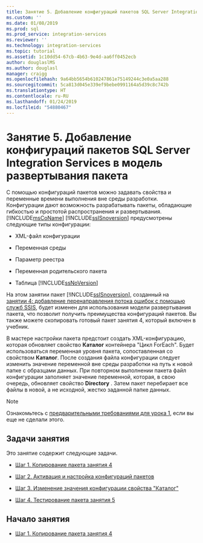 ```yaml
---
title: Занятие 5. Добавление конфигураций пакетов SQL Server Integration Services в модель развертывания пакета | Документация Майкрософт
ms.custom: ''
ms.date: 01/08/2019
ms.prod: sql
ms.prod_service: integration-services
ms.reviewer: ''
ms.technology: integration-services
ms.topic: tutorial
ms.assetid: 1c10dd54-67cb-4b63-9e4d-aa6ff0452ecb
author: douglaslMS
ms.author: douglasl
manager: craigg
ms.openlocfilehash: 9a64bb5654b610247861e75149244c3e0a5aa288
ms.sourcegitcommit: 5ca813d045e339ef9bebe0991164a5d39c8c742b
ms.translationtype: HT
ms.contentlocale: ru-RU
ms.lasthandoff: 01/24/2019
ms.locfileid: "54880467"
---
```

# <a name="lesson-5-add-ssis-package-configurations-for-the-package-deployment-model"></a>Занятие 5. Добавление конфигураций пакетов SQL Server Integration Services в модель развертывания пакета

С помощью конфигураций пакетов можно задавать свойства и переменные времени выполнения вне среды разработки. Конфигурации дают возможность разрабатывать пакеты, обладающие гибкостью и простотой распространения и развертывания. [!INCLUDE[msCoName](../includes/msconame-md.md)] [!INCLUDE[ssISnoversion](../includes/ssisnoversion-md.md)] предусмотрены следующие типы конфигурации:  
  
-   XML-файл конфигурации  
  
-   Переменная среды  
  
-   Параметр реестра  
  
-   Переменная родительского пакета  
  
-   Таблица [!INCLUDE[ssNoVersion](../includes/ssnoversion-md.md)]  
  
На этом занятии пакет [!INCLUDE[ssISnoversion](../includes/ssisnoversion-md.md)], созданный на [занятии 4: добавление перенаправления потока ошибок с помощью служб SSIS](../integration-services/lesson-4-add-error-flow-redirection-with-ssis.md), будет изменен для использования модели развертывания пакета, что позволит получить преимущества конфигураций пакетов. Вы также можете скопировать готовый пакет занятия 4, который включен в учебник. 

В мастере настройки пакета предстоит создать XML-конфигурацию, которая обновляет свойство **Каталог** контейнера "Цикл ForEach". Будет использоваться переменная уровня пакета, сопоставленная со свойством **Каталог**. После создания файла конфигурации следует изменить значение переменной вне среды разработки на путь к новой папке с образцами данных. При повторном выполнении пакета файл конфигурации заполняет значение переменной, которая, в свою очередь, обновляет свойство **Directory** . Затем пакет перебирает все файлы в новой, а не исходной, жестко заданной папке данных.  
  
> [!NOTE]
> Ознакомьтесь с [предварительными требованиями для урока 1](../integration-services/lesson-1-create-a-project-and-basic-package-with-ssis.md#prerequisites), если вы еще не сделали этого.
  
## <a name="lesson-tasks"></a>Задачи занятия  
Это занятие содержит следующие задачи.  
  
-   [Шаг 1. Копирование пакета занятия 4](../integration-services/lesson-5-1-copying-the-lesson-4-package.md)  
  
-   [Шаг 2. Активация и настройка конфигураций пакетов](../integration-services/lesson-5-2-enabling-and-configuring-package-configurations.md)  
  
-   [Шаг 3. Изменение значения конфигурации свойства "Каталог"](../integration-services/lesson-5-3-modifying-the-directory-property-configuration-value.md)  
  
-   [Шаг 4. Тестирование пакета занятия 5](../integration-services/lesson-5-4-testing-the-lesson-5-tutorial-package.md)  
  
## <a name="start-the-lesson"></a>Начало занятия  
  
-   [Шаг 1. Копирование пакета занятия 4](../integration-services/lesson-5-1-copying-the-lesson-4-package.md)  
  
  
  
